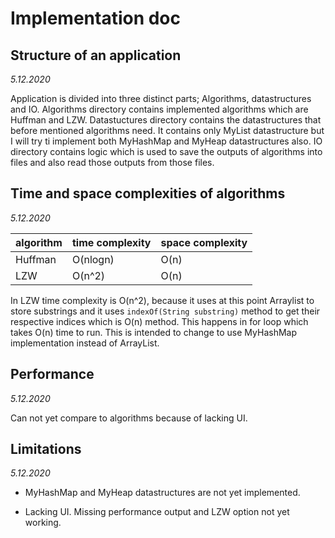 # Implementation doc

## Structure of an application

_5.12.2020_

Application is divided into three distinct parts; Algorithms, datastructures and IO. Algorithms directory contains implemented algorithms which are Huffman and LZW. Datastuctures directory contains the datastructures that before mentioned algorithms need. It contains only MyList datastructure but I will try ti implement both MyHashMap and MyHeap datastructures also. IO directory contains logic which is used to save the outputs of algorithms into files and also read those outputs from those files.

## Time and space complexities of algorithms

_5.12.2020_

| algorithm | time complexity | space complexity |
| --------- | --------------- | ---------------- |
| Huffman   | O(nlogn)        | O(n)             |
| LZW       | O(n^2)          | O(n)             |

In LZW time complexity is O(n^2), because it uses at this point Arraylist to store substrings and it uses `indexOf(String substring)` method to get their respective indices which is O(n) method. This happens in for loop which takes O(n) time to run. This is intended to change to use MyHashMap implementation instead of ArrayList.

## Performance

_5.12.2020_

Can not yet compare to algorithms because of lacking UI.

## Limitations

_5.12.2020_

- MyHashMap and MyHeap datastructures are not yet implemented.

- Lacking UI. Missing performance output and LZW option not yet working.
